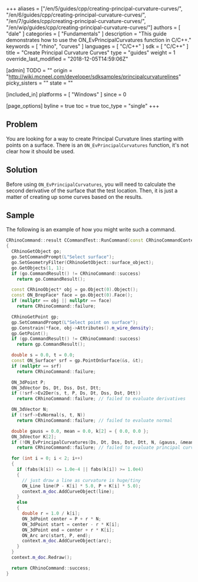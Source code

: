 +++
aliases = ["/en/5/guides/cpp/creating-principal-curvature-curves/", "/en/6/guides/cpp/creating-principal-curvature-curves/", "/en/7/guides/cpp/creating-principal-curvature-curves/", "/en/wip/guides/cpp/creating-principal-curvature-curves/"]
authors = [ "dale" ]
categories = [ "Fundamentals" ]
description = "This guide demonstrates how to use the ON_EvPrincipalCurvatures function in C/C++."
keywords = [ "rhino", "curves" ]
languages = [ "C/C++" ]
sdk = [ "C/C++" ]
title = "Create Principal Curvature Curves"
type = "guides"
weight = 1
override_last_modified = "2018-12-05T14:59:06Z"

[admin]
TODO = ""
origin = "http://wiki.mcneel.com/developer/sdksamples/principalcurvaturelines"
picky_sisters = ""
state = ""

[included_in]
platforms = [ "Windows" ]
since = 0

[page_options]
byline = true
toc = true
toc_type = "single"
+++

 
## Problem

You are looking for a way to create Principal Curvature lines starting with points on a surface.  There is an `ON_EvPrincipalCurvatures` function, it's not clear how it should be used.

## Solution

Before using `ON_EvPrincipalCurvatures`, you will need to calculate the second derivative of the surface that the test location.  Then, it is just a matter of creating up some curves based on the results.

## Sample

The following is an example of how you might write such a command.

```cpp
CRhinoCommand::result CCommandTest::RunCommand(const CRhinoCommandContext& context)
{
  CRhinoGetObject go;
  go.SetCommandPrompt(L"Select surface");
  go.SetGeometryFilter(CRhinoGetObject::surface_object);
  go.GetObjects(1, 1);
  if (go.CommandResult() != CRhinoCommand::success)
    return go.CommandResult();

  const CRhinoObject* obj = go.Object(0).Object();
  const ON_BrepFace* face = go.Object(0).Face();
  if (nullptr == obj || nullptr == face)
    return CRhinoCommand::failure;

  CRhinoGetPoint gp;
  gp.SetCommandPrompt(L"Select point on surface");
  gp.Constrain(*face, obj->Attributes().m_wire_density);
  gp.GetPoint();
  if (gp.CommandResult() != CRhinoCommand::success)
    return gp.CommandResult();

  double s = 0.0, t = 0.0;
  const ON_Surface* srf = gp.PointOnSurface(&s, &t);
  if (nullptr == srf)
    return CRhinoCommand::failure;

  ON_3dPoint P;
  ON_3dVector Ds, Dt, Dss, Dst, Dtt;
  if (!srf->Ev2Der(s, t, P, Ds, Dt, Dss, Dst, Dtt))
    return CRhinoCommand::failure; // failed to evaluate derivatives

  ON_3dVector N;
  if (!srf->EvNormal(s, t, N))
    return CRhinoCommand::failure; // failed to evaluate normal

  double gauss = 0.0, mean = 0.0, k[2] = { 0.0, 0.0 };
  ON_3dVector K[2];
  if (!ON_EvPrincipalCurvatures(Ds, Dt, Dss, Dst, Dtt, N, &gauss, &mean, &k[0], &k[1], K[0], K[1]))
    return CRhinoCommand::failure; // failed to evaluate principal curvatures

  for (int i = 0; i < 2; i++)
  {
    if (fabs(k[i]) <= 1.0e-4 || fabs(k[i]) >= 1.0e4)
    {
      // just draw a line as curvature is huge/tiny
      ON_Line line(P - K[i] * 5.0, P + K[i] * 5.0);
      context.m_doc.AddCurveObject(line);
    }
    else
    {
      double r = 1.0 / k[i];
      ON_3dPoint center = P + r * N;
      ON_3dPoint start = center - r * K[i];
      ON_3dPoint end = center + r * K[i];
      ON_Arc arc(start, P, end);
      context.m_doc.AddCurveObject(arc);
    }
  }
  context.m_doc.Redraw();

  return CRhinoCommand::success;
}
```
